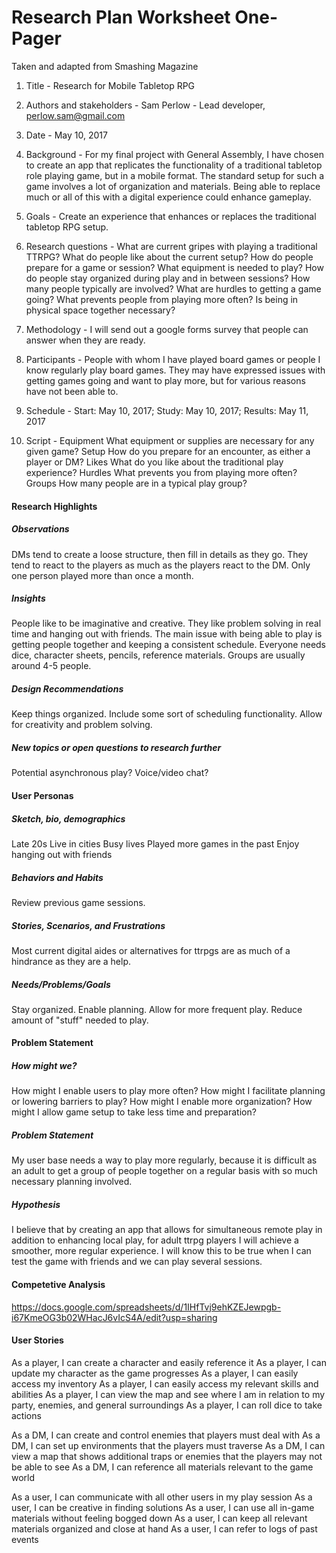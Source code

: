 # Research Plan Worksheet One-Pager
Taken and adapted from Smashing Magazine

1. Title - Research for Mobile Tabletop RPG

2. Authors and stakeholders - Sam Perlow - Lead developer, perlow.sam@gmail.com

3. Date - May 10, 2017

4. Background - For my final project with General Assembly, I have chosen to create an app that replicates the functionality of a traditional tabletop role playing game, but in a mobile format. The standard setup for such a game involves a lot of organization and materials. Being able to replace much or all of this with a digital experience could enhance gameplay.

5. Goals - Create an experience that enhances or replaces the traditional tabletop RPG setup.

6. Research questions - What are current gripes with playing a traditional TTRPG?
What do people like about the current setup?
How do people prepare for a game or session?
What equipment is needed to play?
How do people stay organized during play and in between sessions?
How many people typically are involved?
What are hurdles to getting a game going?
What prevents people from playing more often?
Is being in physical space together necessary?

7. Methodology - I will send out a google forms survey that people can answer when they are ready.

8. Participants - People with whom I have played board games or people I know regularly play board games. They may have expressed issues with getting games going and want to play more, but for various reasons have not been able to.

9. Schedule - Start: May 10, 2017; Study: May 10, 2017; Results: May 11, 2017

10. Script - Equipment
What equipment or supplies are necessary for any given game?
Setup
How do you prepare for an encounter, as either a player or DM?
Likes
What do you like about the traditional play experience?
Hurdles
What prevents you from playing more often?
Groups
How many people are in a typical play group?

#### Research Highlights
##### Observations
DMs tend to create a loose structure, then fill in details as they go. They tend to react to the players as much as the players react to the DM.
Only one person played more than once a month.

##### Insights
People like to be imaginative and creative. They like problem solving in real time and hanging out with friends.
The main issue with being able to play is getting people together and keeping a consistent schedule.
Everyone needs dice, character sheets, pencils, reference materials.
Groups are usually around 4-5 people.

##### Design Recommendations
Keep things organized.
Include some sort of scheduling functionality.
Allow for creativity and problem solving.

##### New topics or open questions to research further
Potential asynchronous play?
Voice/video chat?

#### User Personas
##### Sketch, bio, demographics
Late 20s
Live in cities
Busy lives
Played more games in the past
Enjoy hanging out with friends

##### Behaviors and Habits
Review previous game sessions.

##### Stories, Scenarios, and Frustrations
Most current digital aides or alternatives for ttrpgs are as much of a hindrance as they are a help.

##### Needs/Problems/Goals
Stay organized.
Enable planning.
Allow for more frequent play.
Reduce amount of "stuff" needed to play.

#### Problem Statement
##### How might we?
How might I enable users to play more often?
How might I facilitate planning or lowering barriers to play?
How might I enable more organization?
How might I allow game setup to take less time and preparation?

##### Problem Statement
My user base needs a way to play more regularly, because it is difficult as an adult to get a group of people together on a regular basis with so much necessary planning involved.

##### Hypothesis
I believe that by creating an app that allows for simultaneous remote play in addition to enhancing local play, for adult ttrpg players I will achieve a smoother, more regular experience. I will know this to be true when I can test the game with friends and we can play several sessions.

#### Competetive Analysis
https://docs.google.com/spreadsheets/d/1IHfTvj9ehKZEJewpgb-i67KmeOG3b02WHacJ6vIcS4A/edit?usp=sharing

#### User Stories
As a player, I can create a character and easily reference it
As a player, I can update my character as the game progresses
As a player, I can easily access my inventory
As a player, I can easily access my relevant skills and abilities
As a player, I can view the map and see where I am in relation to my party, enemies, and general surroundings
As a player, I can roll dice to take actions

As a DM, I can create and control enemies that players must deal with
As a DM, I can set up environments that the players must traverse
As a DM, I can view a map that shows additional traps or enemies that the players may not be able to see
As a DM, I can reference all materials relevant to the game world

As a user, I can communicate with all other users in my play session
As a user, I can be creative in finding solutions
As a user, I can use all in-game materials without feeling bogged down
As a user, I can keep all relevant materials organized and close at hand
As a user, I can refer to logs of past events
